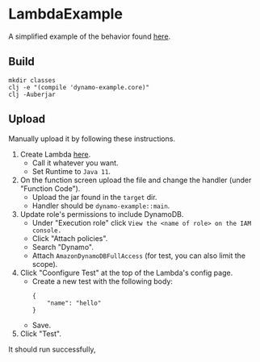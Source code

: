 # LambdaExample

A simplified example of the behavior found [here](https://github.com/cognitect-labs/aws-api/issues/131).

## Build

```
mkdir classes
clj -e "(compile 'dynamo-example.core)"
clj -Auberjar
```

## Upload
Manually upload it by following these instructions.

1. Create Lambda [here](https://console.aws.amazon.com/lambda/home?region=us-east-1#/functions).
    - Call it whatever you want.
    - Set Runtime to `Java 11`.
1. On the function screen upload the file and change the handler (under "Function Code").
    - Upload the jar found in the `target` dir.
    - Handler should be `dynamo-example::main`.
1. Update role's permissions to include DynamoDB.
    - Under "Execution role" click `View the <name of role> on the IAM console.`
    - Click "Attach policies".
    - Search "Dynamo".
    - Attach `AmazonDynamoDBFullAccess` (for test, you can also limit the scope).
1. Click "Coonfigure Test" at the top of the Lambda's config page.
    - Create a new test with the following body:
        ```
        {
            "name": "hello"
        }
        ```
    - Save.
1. Click "Test".

It should run successfully,
